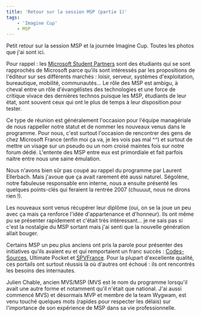 ```yaml
---
title: 'Retour sur la session MSP (partie 1)'
tags:
    - 'Imagine Cup'
    - MSP
---
```


Petit retour sur la session MSP et la journée Imagine Cup. Toutes les photos que
j'ai sont ici.

Pour rappel : les
[Microsoft Student Partners](https://fr.wikipedia.org/wiki/Microsoft_student_partner)
sont des étudiants qui se sont rapprochés de Microsoft parce qu'ils sont
intéressés par les propositions de l'éditeur sur ses différents marchés :
loisir, serveur, systèmes d'exploitation, bureautique, mobilité, communautés… Le
rôle des MSP est ambigu, à cheval entre un rôle d'évangélistes des technologies
et une force de critique vivace des dernières technos puisque les MSP, étudiants
de leur état, sont souvent ceux qui ont le plus de temps à leur disposition pour
tester.

Ce type de réunion est généralement l'occasion pour l'équipe managériale de nous
rappeller notre statut et de nommer les nouveaux venus dans le programme. Pour
nous, c'est surtout l'occasion de rencontrer des gens de chez Microsoft France
(enfin moi ça va, je les vois pas mal ^^) et surtout de mettre un visage sur un
pseudo ou un nom croisé maintes fois sur notre forum dédié. L'entente des MSP
entre eux est primordiale et fait parfois naitre entre nous une saine émulation.

Nous n'avons bien s&ucirc;r pas coupé au rappel du programme par Laurent
Ellerbach. Mais j'avoue que ça avait rarement été aussi naturel. Ségolène, notre
fabuleuse responsable enn interne, nous a ensuite présenté les quelques
points-clés qui feraient la rentrée 2007 (chuuuut, nous ne dirons rien !).

Les nouveaux sont venus récupérer leur diplôme (oui, on se la joue un peu avec
ça mais ça renforce l'idée d'appartenance et d'honneur). Ils ont même pu se
présenter rapidement et c'était très intéressant… je ne sais pas si c'est la
nostalgie du MSP sortant mais j'ai senti que la nouvelle génération allait
bouger.

Certains MSP un peu plus anciens ont pris la parole pour présenter des
initiatives qu'ils avaient eu et qui remportaient un franc succès :
[Codes-Sources](http://codes-sources.commentcamarche.net), Ultimate Pocket et
[SPVFrance](https://login.microsoftonline.com/login.srf?wa=wsignin1%2E0&rpsnv=4&ct=1414123528&rver=6%2E1%2E6206%2E0&wp=MBI&wreply=https%3A%2F%2Fwunster%2Dpublic%2Esharepoint%2Ecom%2F%5Fforms%2Fdefault%2Easpx&lc=1033&id=500046&guests=1).
Pour la plupart d'excellente qualité, ces portails ont surtout réussis là où
d'autres ont échoué : ils ont rencontrés les besoins des internautes.

Julien Chable, ancien MVS/MSP (MVS est le nom du programme lorsqu'il avait une
autre forme et notamment qu'il n'était que national. J'ai aussi commencé MVS) et
désormais MVP et membre de la team Wygwam, est venu touché quelques mots
(rapides pour respecter les délais) sur l'importance de son expérience de MSP
dans sa vie professionnelle.
